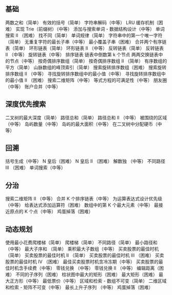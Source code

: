 ## 基础

两数之和（简单）
有效的括号（简单）
字符串解码（中等）
LRU 缓存机制（困难）
实现 Trie（前缀树）（中等）
添加与搜索单词 - 数据结构设计（中等）
单词搜索 II （困难）
找不同（简单）
单词规律（简单）
字符串中的第一个唯一字符（简单）
无重复字符的最长子串（中等）
最小覆盖子串（困难）
合并两个有序链表（简单）
环形链表（简单）
环形链表 II （中等）
反转链表（简单）
反转链表 II （中等）
旋转链表（中等）
排序链表
链表中倒数第 k 个节点
两两交换链表中的节点（中等）
按奇偶排序数组（简单）
按奇偶排序数组 II （简单）
有序数组的平方（简单）
山脉数组的峰顶索引（简单）
搜索旋转排序数组（困难）
搜索旋转排序数组 II （中等）
寻找旋转排序数组中的最小值（中等）
寻找旋转排序数组中的最小值 II （困难）
搜索二维矩阵（中等）
等式方程的可满足性（中等）
朋友圈（中等）
账户合并（中等）

## 深度优先搜索

二叉树的最大深度（简单）
路径总和（简单）
路径总和 II （中等）
被围绕的区域（中等）
岛屿数量（中等）
岛屿的最大面积（中等）
在二叉树中分配硬币（中等）

## 回溯

括号生成（中等）
N 皇后（困难）
N 皇后 II （困难）
解数独 （中等）
不同路径 III （困难）
单词搜索（中等）

## 分治

搜索二维矩阵 II （中等）
合并 K 个排序链表（中等）
为运算表达式设计优先级（中等）
给表达式添加运算符（困难）
数组中的第 K 个最大元素（中等）
最接近原点的 K 个点（中等）
鸡蛋掉落（困难）

## 动态规划

使用最小花费爬楼梯（简单）
爬楼梯（简单）
不同路径（简单）
最小路径和 （中等）
最大子序和 （简单）
乘积最大子数组（中等）
买卖股票的最佳时机（简单）
买卖股票的最佳时机 II （简单）
买卖股票的最佳时机 III （困难）
买卖股票的最佳时机 IV （困难）
最佳买卖股票时机含冷冻期（中等）
买卖股票的最佳时机含手续费（中等）
零钱兑换 （中等）
零钱兑换 II （中等）
编辑距离（困难）
不同的子序列（困难）
柱状图中最大的矩形（困难）
最大矩形（困难）
最大正方形（中等）
最低票价（中等）
区域和检索 - 数组不可变（简单）
二维区域和检索 - 矩阵不可变（中等）
最长上升子序列 （中等）
鸡蛋掉落（困难）